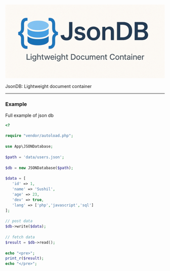 ![JsonDB](/art/jsondb.png)

JsonDB: Lightweight document container

___

### Example
Full example of json db
```php
<?

require "vendor/autoload.php";

use App\JSONDatabase;

$path = 'data/users.json';

$db = new JSONDatabase($path);

$data = [
   'id' => 1,
   'name' => 'Sushil',
   'age' => 23,
   'dev' => true,
   'lang' => ['php','javascript','sql']
];

// post data
$db->write($data);

// fetch data
$result = $db->read();

echo "<pre>";
print_r($result);
echo "</pre>";

```

